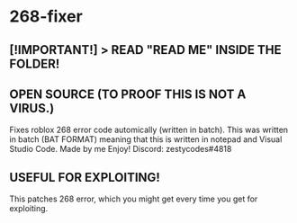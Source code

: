 # 268-fixer
## [!IMPORTANT!] > READ "READ ME" INSIDE THE FOLDER!
## OPEN SOURCE (TO PROOF THIS IS NOT A VIRUS.)
Fixes roblox 268 error code automically (written in batch).
This was written in batch (BAT FORMAT) meaning that this is written in notepad and Visual Studio Code.
Made by me
Enjoy!
Discord: zestycodes#4818
## USEFUL FOR EXPLOITING!
This patches 268 error, which you might get every time you get for exploiting.
